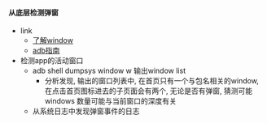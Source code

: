 #### 从底层检测弹窗
- link
  - [了解window](https://blog.csdn.net/A38017032/article/details/70148665?locationNum=9&fps=1)
  - [adb指南](https://developer.android.google.cn/training/testing/performance)
- 检测app的活动窗口
  - adb shell dumpsys window w 输出window list
    - 分析发现, 输出的窗口列表中, 在首页只有一个与包名相关的window, 在点击首页图标进去的子页面会有两个, 无论是否有弹窗, 猜测可能windows 数量可能与当前窗口的深度有关
  - 从系统日志中发现弹窗事件的日志